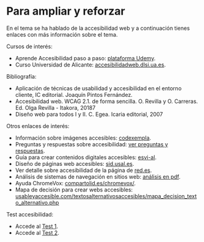 # Para ampliar y reforzar

En el tema se ha hablado de la accesibilidad web y a continuación tienes enlaces con más información sobre el tema.

Cursos de interés:

-   Aprende Accesibilidad paso a paso: [plataforma Udemy](https://www.udemy.com/aprende-accesibilidad-web-paso-a-paso/).
-   Curso Universidad de Alicante: [accesibilidadweb.dlsi.ua.es](http://accesibilidadweb.dlsi.ua.es/).

Bibliografía:

- Aplicación de técnicas de usabilidad y accesibilidad en el entorno cliente, IC editorial. Joaquín Pintos Fernández.
- Accesibilidad web. WCAG 2.1. de forma sencilla. O. Revilla y O. Carreras. Ed. Olga Revilla - Itakora, 20187
- Diseño web para todos I y II. C. Egea. Icaria editorial, 2007

Otros enlaces de interés:

-   Información sobre imágenes accesibles: [codexempla](http://codexexempla.org/curso/curso_2_6.php).
-   Preguntas y respuestas sobre accesibilidad: [ver preguntas y respuestas](https://sid.usal.es/idocs/F8/FDO2948/LibroDisWeb.pdf).
-   Guía para crear contenidos digitales accesibles: [esvi-al](http://www.esvial.org/wp-content/files/ESVIAL.LibroDigital_es_2015.pdf).
-   Diseño de páginas web accesibles: [sid.usal.es](https://sid.usal.es/idocs/F8/FDO6686/webaccesible.pdf).
-   Ver detalle sobre accesibilidad de la página de [red.es](https://red.es/redes/es/accesibilidad).
-   Análisis de sistemas de navegación en sitios web: [análisis en pdf](http://openaccess.uoc.edu/webapps/o2/bitstream/10609/447/1/27698tfc.pdf).
-   Ayuda ChromeVox: [compartolid.es/chromevox/](https://www.compartolid.es/chromevox/).
-   Mapa de decisión para crear webs accesibles: [usableyaccesible.com/textosalternativosaccesibles/mapa_decision_texto_alternativo.php](https://www.usableyaccesible.com/textosalternativosaccesibles/mapa_decision_texto_alternativo.php)

Test accesibilidad:

-   Accede al [Test 1](http://gplsi.dlsi.ua.es/proyectos/examinador/test.php?id=21&lang=es).
-   Accede al [Test 2](http://gplsi.dlsi.ua.es/proyectos/examinador/test.php?id=22&lang=es).